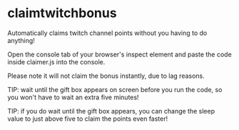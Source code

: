 # claimtwitchbonus
Automatically claims twitch channel points without you having to do anything!

Open the console tab of your browser's inspect element and paste the code inside claimer.js into the console.

Please note it will not claim the bonus instantly, due to lag reasons.

TIP: wait until the gift box appears on screen before you run the code, so you won't have to wait an extra five minutes!

TIP: if you do wait until the gift box appears, you can change the sleep value to just above five to claim the points even faster!
